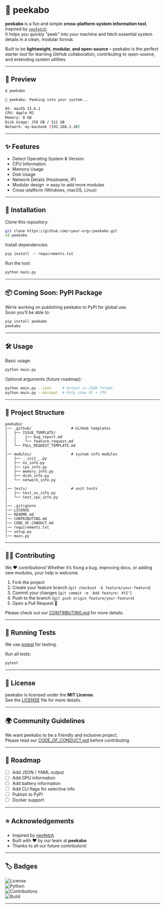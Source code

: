 # 👀 peekabo

**peekabo** is a fun and simple **cross-platform system information tool**, inspired by [`neofetch`](https://github.com/dylanaraps/neofetch).  
It helps you quickly "peek" into your machine and fetch essential system details in a clean, modular format.  

Built to be **lightweight, modular, and open-source** – peekabo is the perfect starter tool for learning GitHub collaboration, contributing to open-source, and extending system utilities.

---

## 📸 Preview

```bash
$ peekabo

👀 peekabo: Peeking into your system...

OS: macOS 15.6.1
CPU: Apple M2
Memory: 8 GB
Disk Usage: 256 GB / 512 GB
Network: my-macbook (192.168.1.10)
```

---

## ✨ Features
- Detect Operating System & Version
- CPU Information
- Memory Usage
- Disk Usage
- Network Details (Hostname, IP)
- Modular design → easy to add more modules
- Cross-platform (Windows, macOS, Linux)

---

## 🚀 Installation

Clone this repository:

```bash
git clone https://github.com/<your-org>/peekabo.git
cd peekabo
```

Install dependencies:
```bash
pip install -r requirements.txt
```

Run the tool:
```bash
python main.py
```

---

## 📦 Coming Soon: PyPI Package

We’re working on publishing peekabo to PyPI for global use.  
Soon you’ll be able to:

```bash
pip install peekabo
peekabo
```

---

## 🛠️ Usage

Basic usage:
```bash
python main.py
```

Optional arguments (future roadmap):
```bash
python main.py --json     # Output in JSON format
python main.py --minimal  # Only show OS + CPU
```

---

## 📂 Project Structure

```
peekabo/
│── .github/                  # GitHub templates
│   ├── ISSUE_TEMPLATE/
│   │    ├── bug_report.md
│   │    └── feature_request.md
│   └── PULL_REQUEST_TEMPLATE.md
│
│── modules/                  # system info modules
│   ├── __init__.py
│   ├── os_info.py
│   ├── cpu_info.py
│   ├── memory_info.py
│   ├── disk_info.py
│   └── network_info.py
│
│── tests/                    # unit tests
│   ├── test_os_info.py
│   └── test_cpu_info.py
│
│── .gitignore
│── LICENSE
│── README.md
│── CONTRIBUTING.md
│── CODE_OF_CONDUCT.md
│── requirements.txt
│── setup.py
│── main.py
```

---

## 👨‍💻 Contributing

We ❤️ contributions! Whether it’s fixing a bug, improving docs, or adding new modules, your help is welcome.

1. Fork the project  
2. Create your feature branch (`git checkout -b feature/your-feature`)  
3. Commit your changes (`git commit -m 'Add feature: XYZ'`)  
4. Push to the branch (`git push origin feature/your-feature`)  
5. Open a Pull Request 🎉  

Please check out our [CONTRIBUTING.md](CONTRIBUTING.md) for more details.  

---

## 🧪 Running Tests

We use [pytest](https://docs.pytest.org/) for testing.  

Run all tests:
```bash
pytest
```

---

## 📜 License

peekabo is licensed under the **MIT License**.  
See the [LICENSE](LICENSE) file for more details.

---

## 🌍 Community Guidelines

We want peekabo to be a friendly and inclusive project.  
Please read our [CODE_OF_CONDUCT.md](CODE_OF_CONDUCT.md) before contributing.

---

## 🔮 Roadmap

- [ ] Add JSON / YAML output  
- [ ] Add GPU information  
- [ ] Add battery information  
- [ ] Add CLI flags for selective info  
- [ ] Publish to PyPI  
- [ ] Docker support  

---

## ⭐ Acknowledgements

- Inspired by [neofetch](https://github.com/dylanaraps/neofetch)  
- Built with ❤️ by our team at **peekabo**  
- Thanks to all our future contributors!  

---

## 🏷️ Badges

![License](https://img.shields.io/badge/license-MIT-blue.svg)  
![Python](https://img.shields.io/badge/python-3.8%2B-brightgreen)  
![Contributions](https://img.shields.io/badge/contributions-welcome-orange.svg)  
![Build](https://img.shields.io/badge/build-passing-success)  

---
